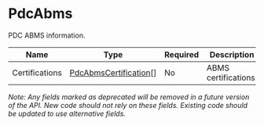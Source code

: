 # PdcAbms

PDC ABMS information.

| Name | Type | Required | Description |
| - | - | - | - |
| Certifications | [PdcAbmsCertification](pdc-abms-certification.md)[] | No | ABMS certifications. |

*Note: Any fields marked as deprecated will be removed in a future version of the API. New code should not rely on these fields. Existing code should be updated to use alternative fields.*
